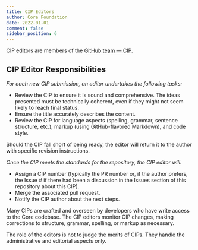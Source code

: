 ```yaml
---
title: CIP Editors
author: Core Foundation
date: 2022-01-01
comment: false
sidebar_position: 6
---
```

CIP editors are members of the [GitHub team — CIP](https://github.com/orgs/core-coin/teams/cip).

## CIP Editor Responsibilities

*For each new CIP submission, an editor undertakes the following tasks:*

- Review the CIP to ensure it is sound and comprehensive. The ideas presented must be technically coherent, even if they might not seem likely to reach final status.
- Ensure the title accurately describes the content.
- Review the CIP for language aspects (spelling, grammar, sentence structure, etc.), markup (using GitHub-flavored Markdown), and code style.

Should the CIP fall short of being ready, the editor will return it to the author with specific revision instructions.

*Once the CIP meets the standards for the repository, the CIP editor will:*

- Assign a CIP number (typically the PR number or, if the author prefers, the Issue # if there had been a discussion in the Issues section of this repository about this CIP).
- Merge the associated pull request.
- Notify the CIP author about the next steps.

Many CIPs are crafted and overseen by developers who have write access to the Core codebase. The CIP editors monitor CIP changes, making corrections to structure, grammar, spelling, or markup as necessary.

The role of the editors is not to judge the merits of CIPs. They handle the administrative and editorial aspects only.
